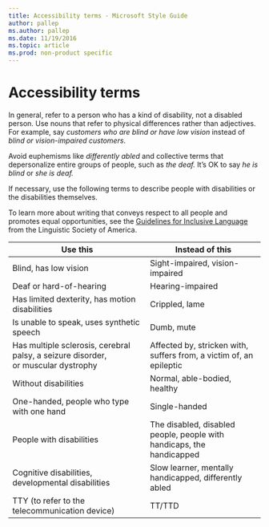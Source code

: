 ```yaml
---
title: Accessibility terms - Microsoft Style Guide
author: pallep
ms.author: pallep
ms.date: 11/19/2016
ms.topic: article
ms.prod: non-product specific
---
```


# Accessibility terms

In
general, refer to a person who has a kind of disability, not a
disabled person. Use nouns that refer to physical differences
rather than adjectives. For example, say *customers who are blind or have low vision* instead of *blind or vision-impaired customers*. 

Avoid euphemisms like *differently abled* and collective terms that depersonalize entire groups of people, such as *the deaf.* It’s OK to say *he is blind* or *she is deaf.*

If necessary, use the following terms to describe people with disabilities or the disabilities themselves.

To learn more about writing that conveys respect to all people and promotes equal opportunities, see the [Guidelines for Inclusive Language](http://www.linguisticsociety.org/content/guidelines-inclusive-language "Linguistic Society of America's guidelines for inclusive language") from the Linguistic Society of America.

**Use this**|**Instead of this**
--|--
Blind, has low vision|Sight-impaired, vision-impaired
Deaf or hard-of-hearing|Hearing-impaired
Has limited dexterity, has motion disabilities|Crippled, lame
Is unable to speak, uses synthetic speech|Dumb, mute
Has multiple sclerosis, cerebral palsy, a seizure disorder, or muscular dystrophy|Affected by, stricken with, suffers from, a victim of, an epileptic
Without disabilities|Normal, able-bodied, healthy
One-handed, people who type with one hand|Single-handed
People with disabilities|The disabled, disabled people, people with handicaps, the handicapped
Cognitive disabilities, developmental disabilities|Slow learner, mentally handicapped, differently abled
TTY (to refer to the telecommunication device)|TT/TTD
